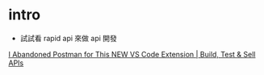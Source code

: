 # intro
- 試試看 rapid api 來做 api 開發

[I Abandoned Postman for This NEW VS Code Extension | Build, Test & Sell APIs](https://www.youtube.com/watch?v=MTrj3tNf9jA)
